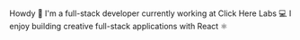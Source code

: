 Howdy 👋
I'm a full-stack developer currently working at Click Here Labs 💻
I enjoy building creative full-stack applications with React ⚛



<!---
auditie/auditie is a ✨ special ✨ repository because its `README.md` (this file) appears on your GitHub profile.
You can click the Preview link to take a look at your changes.
--->
